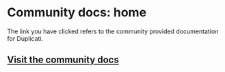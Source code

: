 # Community docs: home

The link you have clicked refers to the community provided documentation for Duplicati.

## [Visit the community docs](https://docs.duplicati.com/en/latest/)
